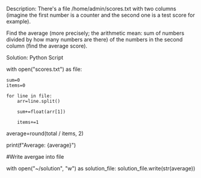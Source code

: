 Description: There's a file /home/admin/scores.txt with two columns (imagine the first number is a counter and the second one is a test score for example).

Find the average (more precisely; the arithmetic mean: sum of numbers divided by how many numbers are there) of the numbers in the second column (find the average score).


Solution: Python Script 


with open("scores.txt") as file:

    sum=0
    items=0

    for line in file:
        arr=line.split()

        sum+=float(arr[1])

        items+=1

average=round(total / items, 2)

print(f"Average: {average}")

#Write avergae into file

with open("~/solution", "w") as solution_file:
    solution_file.write(str(average))

